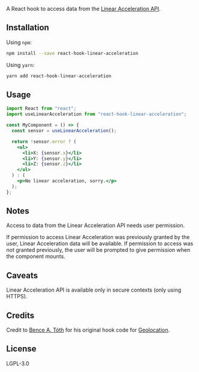 A React hook to access data from the [Linear Acceleration API](https://developer.mozilla.org/en-US/docs/Web/API/LinearAccelerationSensor).

## Installation

Using `npm`:

```sh
npm install --save react-hook-linear-acceleration
```

Using `yarn`:

```sh
yarn add react-hook-linear-acceleration
```

## Usage

```jsx
import React from "react";
import useLinearAcceleration from "react-hook-linear-acceleration";

const MyComponent = () => {
  const sensor = useLinearAcceleration();

  return !sensor.error ? (
    <ul>
      <li>X: {sensor.x}</li>
      <li>Y: {sensor.y}</li>
      <li>Z: {sensor.z}</li>
    </ul>
  ) : (
    <p>No linear acceleration, sorry.</p>
  );
};
```

## Notes

Access to data from the Linear Acceleration API needs user permission.

If permission to access Linear Acceleration was previously granted by the user, Linear Acceleration data will be available. If permission to access was not granted previously, the user will be prompted to give permission when the component mounts.

## Caveats

Linear Acceleration API is available only in secure contexts (only using HTTPS).

## Credits

Credit to [Bence A. Tóth](https://github.com/bence-toth) for his original hook code for [Geolocation](https://www.npmjs.com/package/react-hook-geolocation).

## License

LGPL-3.0

